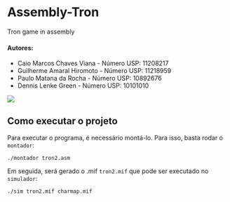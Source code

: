# Assembly-Tron
Tron game in assembly

#### Autores:
- Caio Marcos Chaves Viana - Número USP: 11208217
- Guilherme Amaral Hiromoto - Número USP: 11218959
- Paulo Matana da Rocha - Número USP: 10892676
- Dennis Lenke Green - Número USP: 10101010

![](https://i.imgur.com/E69n89x.png)

## Como executar o projeto

Para executar o programa, é necessário montá-lo. Para isso, basta rodar o `montador`:

```
./montador tron2.asm
```

Em seguida, será gerado o .mif `tron2.mif` que pode ser executado no `simulador`:

```
./sim tron2.mif charmap.mif
```
